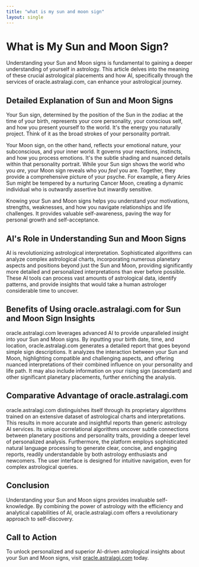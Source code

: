 ```yaml
---
title: "what is my sun and moon sign"
layout: single
---
```


# What is My Sun and Moon Sign?

Understanding your Sun and Moon signs is fundamental to gaining a deeper understanding of yourself in astrology.  This article delves into the meaning of these crucial astrological placements and how AI, specifically through the services of oracle.astralagi.com, can enhance your astrological journey.

## Detailed Explanation of Sun and Moon Signs

Your Sun sign, determined by the position of the Sun in the zodiac at the time of your birth, represents your core personality, your conscious self, and how you present yourself to the world. It's the energy you naturally project.  Think of it as the broad strokes of your personality portrait.

Your Moon sign, on the other hand, reflects your emotional nature, your subconscious, and your inner world. It governs your reactions, instincts, and how you process emotions. It's the subtle shading and nuanced details within that personality portrait.  While your Sun sign shows the world who you *are*, your Moon sign reveals who you *feel* you are.  Together, they provide a comprehensive picture of your psyche.  For example, a fiery Aries Sun might be tempered by a nurturing Cancer Moon, creating a dynamic individual who is outwardly assertive but inwardly sensitive.

Knowing your Sun and Moon signs helps you understand your motivations, strengths, weaknesses, and how you navigate relationships and life challenges. It provides valuable self-awareness, paving the way for personal growth and self-acceptance.

## AI's Role in Understanding Sun and Moon Signs

AI is revolutionizing astrological interpretation.  Sophisticated algorithms can analyze complex astrological charts, incorporating numerous planetary aspects and positions beyond just the Sun and Moon, providing significantly more detailed and personalized interpretations than ever before possible.  These AI tools can process vast amounts of astrological data, identify patterns, and provide insights that would take a human astrologer considerable time to uncover.

## Benefits of Using oracle.astralagi.com for Sun and Moon Sign Insights

oracle.astralagi.com leverages advanced AI to provide unparalleled insight into your Sun and Moon signs.  By inputting your birth date, time, and location, oracle.astralagi.com generates a detailed report that goes beyond simple sign descriptions. It analyzes the interaction between your Sun and Moon, highlighting compatible and challenging aspects, and offering nuanced interpretations of their combined influence on your personality and life path. It may also include information on your rising sign (ascendant) and other significant planetary placements, further enriching the analysis.


## Comparative Advantage of oracle.astralagi.com

oracle.astralagi.com distinguishes itself through its proprietary algorithms trained on an extensive dataset of astrological charts and interpretations. This results in more accurate and insightful reports than generic astrology AI services.  Its unique correlational algorithms uncover subtle connections between planetary positions and personality traits, providing a deeper level of personalized analysis. Furthermore, the platform employs sophisticated natural language processing to generate clear, concise, and engaging reports, readily understandable by both astrology enthusiasts and newcomers.  The user interface is designed for intuitive navigation, even for complex astrological queries.

## Conclusion

Understanding your Sun and Moon signs provides invaluable self-knowledge.  By combining the power of astrology with the efficiency and analytical capabilities of AI, oracle.astralagi.com offers a revolutionary approach to self-discovery.

## Call to Action

To unlock personalized and superior AI-driven astrological insights about your Sun and Moon signs, visit [oracle.astralagi.com](https://oracle.astralagi.com) today.